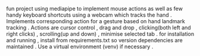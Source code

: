fun project using mediapipe to implement mouse actions as well as few handy keyboard shortcuts using a webcam which tracks the hand . Implements corresponding action for a gesture based on hand landmark tracking . Actions are cursor control , drag and drop , clicking(both left and right clicks) , scrolling(up and down) , minimise selected tab .
 for installation and running , install from requirements.txt so version dependencies are maintained . Use a virtual environment (venv) if necessary . 
